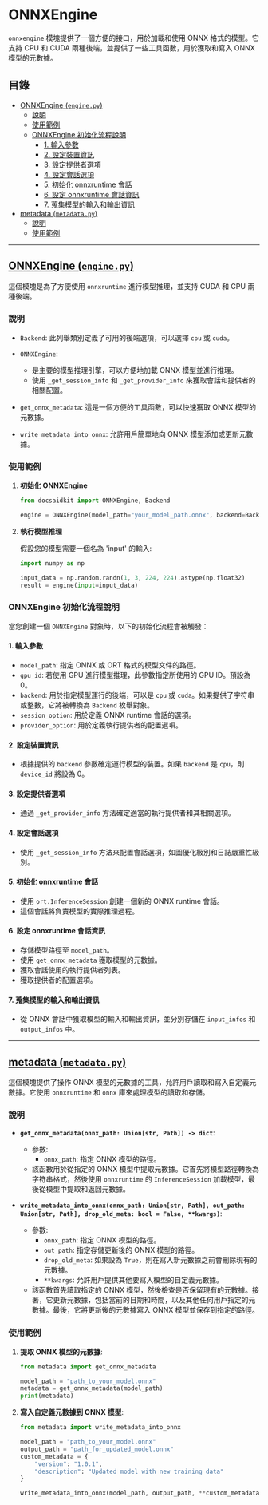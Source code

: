 # ONNXEngine

`onnxengine` 模塊提供了一個方便的接口，用於加載和使用 ONNX 格式的模型。它支持 CPU 和 CUDA 兩種後端，並提供了一些工具函數，用於獲取和寫入 ONNX 模型的元數據。

## 目錄
- [ONNXEngine (`engine.py`)](#onnxengine-enginepy)
  - [說明](#說明)
  - [使用範例](#使用範例)
  - [ONNXEngine 初始化流程說明](#onnxengine-初始化流程說明)
    - [1. 輸入參數](#1-輸入參數)
    - [2. 設定裝置資訊](#2-設定裝置資訊)
    - [3. 設定提供者選項](#3-設定提供者選項)
    - [4. 設定會話選項](#4-設定會話選項)
    - [5. 初始化 onnxruntime 會話](#5-初始化-onnxruntime-會話)
    - [6. 設定 onnxruntime 會話資訊](#6-設定-onnxruntime-會話資訊)
    - [7. 蒐集模型的輸入和輸出資訊](#7-蒐集模型的輸入和輸出資訊)
- [metadata (`metadata.py`)](#metadata-metadatapy)
    - [說明](#說明-1)
    - [使用範例](#使用範例)
---

## [ONNXEngine (`engine.py`)](engine.py)

這個模塊是為了方便使用 `onnxruntime` 進行模型推理，並支持 CUDA 和 CPU 兩種後端。

### 說明

- `Backend`: 此列舉類別定義了可用的後端選項，可以選擇 `cpu` 或 `cuda`。

- `ONNXEngine`:
  - 是主要的模型推理引擎，可以方便地加載 ONNX 模型並進行推理。
  - 使用 `_get_session_info` 和 `_get_provider_info` 來獲取會話和提供者的相關配置。

- `get_onnx_metadata`: 這是一個方便的工具函數，可以快速獲取 ONNX 模型的元數據。

- `write_metadata_into_onnx`: 允許用戶簡單地向 ONNX 模型添加或更新元數據。

### 使用範例

1. **初始化 ONNXEngine**

    ```python
    from docsaidkit import ONNXEngine, Backend

    engine = ONNXEngine(model_path="your_model_path.onnx", backend=Backend.cuda, gpu_id=0)
    ```

2. **執行模型推理**

    假設您的模型需要一個名為 'input' 的輸入:

    ```python
    import numpy as np

    input_data = np.random.randn(1, 3, 224, 224).astype(np.float32)
    result = engine(input=input_data)
    ```

### ONNXEngine 初始化流程說明

當您創建一個 `ONNXEngine` 對象時，以下的初始化流程會被觸發：

#### 1. 輸入參數

- `model_path`: 指定 ONNX 或 ORT 格式的模型文件的路徑。
- `gpu_id`: 若使用 GPU 進行模型推理，此參數指定所使用的 GPU ID。預設為0。
- `backend`: 用於指定模型運行的後端，可以是 `cpu` 或 `cuda`。如果提供了字符串或整數，它將被轉換為 `Backend` 枚舉對象。
- `session_option`: 用於定義 ONNX runtime 會話的選項。
- `provider_option`: 用於定義執行提供者的配置選項。

#### 2. 設定裝置資訊

- 根據提供的 `backend` 參數確定運行模型的裝置。如果 `backend` 是 `cpu`，則 `device_id` 將設為 0。

#### 3. 設定提供者選項

- 通過 `_get_provider_info` 方法確定適當的執行提供者和其相關選項。

#### 4. 設定會話選項

- 使用 `_get_session_info` 方法來配置會話選項，如圖優化級別和日誌嚴重性級別。

#### 5. 初始化 onnxruntime 會話

- 使用 `ort.InferenceSession` 創建一個新的 ONNX runtime 會話。
- 這個會話將負責模型的實際推理過程。

#### 6. 設定 onnxruntime 會話資訊

- 存儲模型路徑至 `model_path`。
- 使用 `get_onnx_metadata` 獲取模型的元數據。
- 獲取會話使用的執行提供者列表。
- 獲取提供者的配置選項。

#### 7. 蒐集模型的輸入和輸出資訊

- 從 ONNX 會話中獲取模型的輸入和輸出資訊，並分別存儲在 `input_infos` 和 `output_infos` 中。

---

## [metadata (`metadata.py`)](metadata.py)

這個模塊提供了操作 ONNX 模型的元數據的工具，允許用戶讀取和寫入自定義元數據。它使用 `onnxruntime` 和 `onnx` 庫來處理模型的讀取和存儲。

### 說明

- **`get_onnx_metadata(onnx_path: Union[str, Path]) -> dict`**:
  - 參數:
    - `onnx_path`: 指定 ONNX 模型的路徑。
  - 該函數用於從指定的 ONNX 模型中提取元數據。它首先將模型路徑轉換為字符串格式，然後使用 `onnxruntime` 的 `InferenceSession` 加載模型，最後從模型中提取和返回元數據。

- **`write_metadata_into_onnx(onnx_path: Union[str, Path], out_path: Union[str, Path], drop_old_meta: bool = False, **kwargs)`**:
  - 參數:
    - `onnx_path`: 指定 ONNX 模型的路徑。
    - `out_path`: 指定存儲更新後的 ONNX 模型的路徑。
    - `drop_old_meta`: 如果設為 `True`，則在寫入新元數據之前會刪除現有的元數據。
    - `**kwargs`: 允許用戶提供其他要寫入模型的自定義元數據。
  - 該函數首先讀取指定的 ONNX 模型，然後檢查是否保留現有的元數據。接著，它更新元數據，包括當前的日期和時間，以及其他任何用戶指定的元數據。最後，它將更新後的元數據寫入 ONNX 模型並保存到指定的路徑。

### 使用範例

1. **提取 ONNX 模型的元數據**:

   ```python
   from metadata import get_onnx_metadata

   model_path = "path_to_your_model.onnx"
   metadata = get_onnx_metadata(model_path)
   print(metadata)
   ```

2. **寫入自定義元數據到 ONNX 模型**:

   ```python
   from metadata import write_metadata_into_onnx

   model_path = "path_to_your_model.onnx"
   output_path = "path_for_updated_model.onnx"
   custom_metadata = {
       "version": "1.0.1",
       "description": "Updated model with new training data"
   }

   write_metadata_into_onnx(model_path, output_path, **custom_metadata)
   ```
